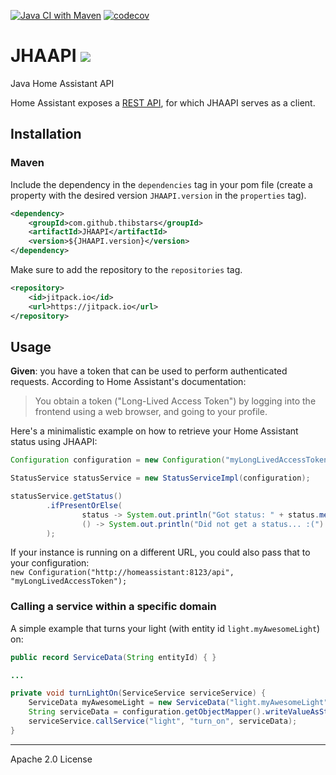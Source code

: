 [![Java CI with Maven](https://github.com/Thibstars/JHAAPI/actions/workflows/ci.yml/badge.svg)](https://github.com/Thibstars/JHAAPI/actions/workflows/ci.yml) [![codecov](https://codecov.io/gh/Thibstars/JHAAPI/graph/badge.svg?token=ri2r2Xbq1m)](https://codecov.io/gh/Thibstars/JHAAPI)
# JHAAPI [![](https://jitpack.io/v/Thibstars/JHAAPI.svg)](https://jitpack.io/#Thibstars/JHAAPI)
Java Home Assistant API

Home Assistant exposes a [REST API](https://developers.home-assistant.io/docs/api/rest/), for which JHAAPI serves as a client.

## Installation
### Maven

Include the dependency in the `dependencies` tag in your pom file (create a property with the desired version `JHAAPI.version` in the `properties` tag).

````xml
<dependency>
    <groupId>com.github.thibstars</groupId>
    <artifactId>JHAAPI</artifactId>
    <version>${JHAAPI.version}</version>
</dependency>
````

Make sure to add the repository to the `repositories` tag.
````xml
<repository>
    <id>jitpack.io</id>
    <url>https://jitpack.io</url>
</repository>
````

## Usage

**Given**: you have a token that can be used to perform authenticated requests.
According to Home Assistant's documentation:
>You obtain a token ("Long-Lived Access Token") by logging into the frontend using a web browser, and going to your profile.

Here's a minimalistic example on how to retrieve your Home Assistant status using JHAAPI:
````java
Configuration configuration = new Configuration("myLongLivedAccessToken");

StatusService statusService = new StatusServiceImpl(configuration);

statusService.getStatus()
        .ifPresentOrElse(
                status -> System.out.println("Got status: " + status.message()),
                () -> System.out.println("Did not get a status... :(")
        );
````

If your instance is running on a different URL, you could also pass that to your configuration:  
`new Configuration("http://homeassistant:8123/api", "myLongLivedAccessToken");`

### Calling a service within a specific domain

A simple example that turns your light (with entity id `light.myAwesomeLight`) on:
````java
public record ServiceData(String entityId) { }

...

private void turnLightOn(ServiceService serviceService) {
    ServiceData myAwesomeLight = new ServiceData("light.myAwesomeLight");
    String serviceData = configuration.getObjectMapper().writeValueAsString(myAwesomeLight);
    serviceService.callService("light", "turn_on", serviceData);
}
````

---
Apache 2.0 License